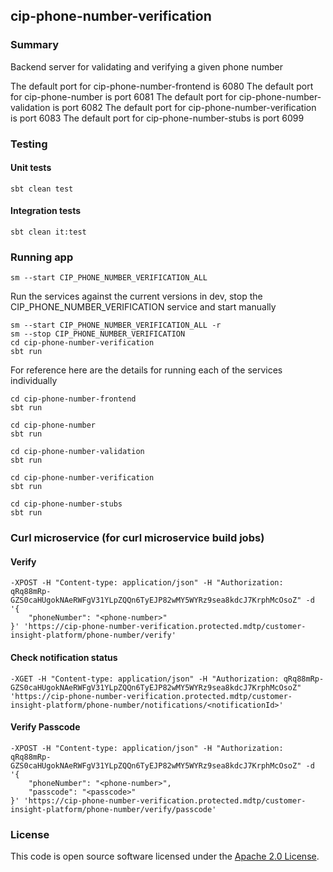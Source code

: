 ## cip-phone-number-verification

### Summary

Backend server for validating and verifying a given phone number

The default port for cip-phone-number-frontend is 6080
The default port for cip-phone-number is port 6081
The default port for cip-phone-number-validation is port 6082
The default port for cip-phone-number-verification is port 6083
The default port for cip-phone-number-stubs is port 6099

### Testing

#### Unit tests

    sbt clean test

#### Integration tests

    sbt clean it:test

### Running app

    sm --start CIP_PHONE_NUMBER_VERIFICATION_ALL

Run the services against the current versions in dev, stop the CIP_PHONE_NUMBER_VERIFICATION service and start manually

    sm --start CIP_PHONE_NUMBER_VERIFICATION_ALL -r
    sm --stop CIP_PHONE_NUMBER_VERIFICATION
    cd cip-phone-number-verification
    sbt run

For reference here are the details for running each of the services individually

    cd cip-phone-number-frontend
    sbt run
 
    cd cip-phone-number
    sbt run

    cd cip-phone-number-validation
    sbt run

    cd cip-phone-number-verification
    sbt run

    cd cip-phone-number-stubs
    sbt run

### Curl microservice (for curl microservice build jobs)

#### Verify

    -XPOST -H "Content-type: application/json" -H "Authorization: qRq88mRp-GZS0caHUgokNAeRWFgV31YLpZQQn6TyEJP82wMY5WYRz9sea8kdcJ7KrphMcOsoZ" -d '{
	    "phoneNumber": "<phone-number>"
    }' 'https://cip-phone-number-verification.protected.mdtp/customer-insight-platform/phone-number/verify'

#### Check notification status

    -XGET -H "Content-type: application/json" -H "Authorization: qRq88mRp-GZS0caHUgokNAeRWFgV31YLpZQQn6TyEJP82wMY5WYRz9sea8kdcJ7KrphMcOsoZ"
    'https://cip-phone-number-verification.protected.mdtp/customer-insight-platform/phone-number/notifications/<notificationId>'

#### Verify Passcode

    -XPOST -H "Content-type: application/json" -H "Authorization: qRq88mRp-GZS0caHUgokNAeRWFgV31YLpZQQn6TyEJP82wMY5WYRz9sea8kdcJ7KrphMcOsoZ" -d '{
	    "phoneNumber": "<phone-number>",
        "passcode": "<passcode>"
    }' 'https://cip-phone-number-verification.protected.mdtp/customer-insight-platform/phone-number/verify/passcode'

### License

This code is open source software licensed under
the [Apache 2.0 License]("http://www.apache.org/licenses/LICENSE-2.0.html").
